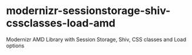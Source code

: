 modernizr-sessionstorage-shiv-cssclasses-load-amd
=================================================

Modernizr AMD Library with Session Storage, Shiv, CSS classes and Load options